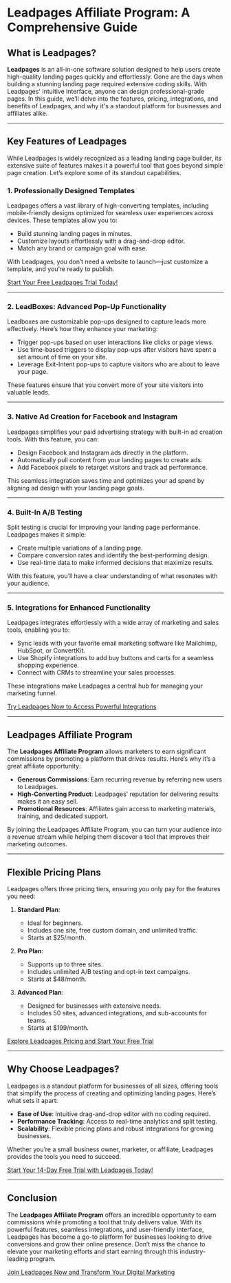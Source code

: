 # **Leadpages Affiliate Program: A Comprehensive Guide**

## **What is Leadpages?**

**Leadpages** is an all-in-one software solution designed to help users create high-quality landing pages quickly and effortlessly. Gone are the days when building a stunning landing page required extensive coding skills. With Leadpages' intuitive interface, anyone can design professional-grade pages. In this guide, we’ll delve into the features, pricing, integrations, and benefits of Leadpages, and why it's a standout platform for businesses and affiliates alike.

---

## **Key Features of Leadpages**

While Leadpages is widely recognized as a leading landing page builder, its extensive suite of features makes it a powerful tool that goes beyond simple page creation. Let’s explore some of its standout capabilities.

### **1. Professionally Designed Templates**

Leadpages offers a vast library of high-converting templates, including mobile-friendly designs optimized for seamless user experiences across devices. These templates allow you to:
- Build stunning landing pages in minutes.
- Customize layouts effortlessly with a drag-and-drop editor.
- Match any brand or campaign goal with ease.

With Leadpages, you don’t need a website to launch—just customize a template, and you’re ready to publish.

[Start Your Free Leadpages Trial Today!](https://bit.ly/LEadPages)

---

### **2. LeadBoxes: Advanced Pop-Up Functionality**

Leadboxes are customizable pop-ups designed to capture leads more effectively. Here’s how they enhance your marketing:
- Trigger pop-ups based on user interactions like clicks or page views.
- Use time-based triggers to display pop-ups after visitors have spent a set amount of time on your site.
- Leverage Exit-Intent pop-ups to capture visitors who are about to leave your page.

These features ensure that you convert more of your site visitors into valuable leads.

---

### **3. Native Ad Creation for Facebook and Instagram**

Leadpages simplifies your paid advertising strategy with built-in ad creation tools. With this feature, you can:
- Design Facebook and Instagram ads directly in the platform.
- Automatically pull content from your landing pages to create ads.
- Add Facebook pixels to retarget visitors and track ad performance.

This seamless integration saves time and optimizes your ad spend by aligning ad design with your landing page goals.

---

### **4. Built-In A/B Testing**

Split testing is crucial for improving your landing page performance. Leadpages makes it simple:
- Create multiple variations of a landing page.
- Compare conversion rates and identify the best-performing design.
- Use real-time data to make informed decisions that maximize results.

With this feature, you’ll have a clear understanding of what resonates with your audience.

---

### **5. Integrations for Enhanced Functionality**

Leadpages integrates effortlessly with a wide array of marketing and sales tools, enabling you to:
- Sync leads with your favorite email marketing software like Mailchimp, HubSpot, or ConvertKit.
- Use Shopify integrations to add buy buttons and carts for a seamless shopping experience.
- Connect with CRMs to streamline your sales processes.

These integrations make Leadpages a central hub for managing your marketing funnel.

[Try Leadpages Now to Access Powerful Integrations](https://bit.ly/LEadPages)

---

## **Leadpages Affiliate Program**

The **Leadpages Affiliate Program** allows marketers to earn significant commissions by promoting a platform that drives results. Here’s why it’s a great affiliate opportunity:
- **Generous Commissions**: Earn recurring revenue by referring new users to Leadpages.
- **High-Converting Product**: Leadpages’ reputation for delivering results makes it an easy sell.
- **Promotional Resources**: Affiliates gain access to marketing materials, training, and dedicated support.

By joining the Leadpages Affiliate Program, you can turn your audience into a revenue stream while helping them discover a tool that improves their marketing outcomes.

---

## **Flexible Pricing Plans**

Leadpages offers three pricing tiers, ensuring you only pay for the features you need:
1. **Standard Plan**:
   - Ideal for beginners.
   - Includes one site, free custom domain, and unlimited traffic.
   - Starts at $25/month.

2. **Pro Plan**:
   - Supports up to three sites.
   - Includes unlimited A/B testing and opt-in text campaigns.
   - Starts at $48/month.

3. **Advanced Plan**:
   - Designed for businesses with extensive needs.
   - Includes 50 sites, advanced integrations, and sub-accounts for teams.
   - Starts at $199/month.

[Explore Leadpages Pricing and Start Your Free Trial](https://bit.ly/LEadPages)

---

## **Why Choose Leadpages?**

Leadpages is a standout platform for businesses of all sizes, offering tools that simplify the process of creating and optimizing landing pages. Here’s what sets it apart:
- **Ease of Use**: Intuitive drag-and-drop editor with no coding required.
- **Performance Tracking**: Access to real-time analytics and split testing.
- **Scalability**: Flexible pricing plans and robust integrations for growing businesses.

Whether you’re a small business owner, marketer, or affiliate, Leadpages provides the tools you need to succeed.

[Start Your 14-Day Free Trial with Leadpages Today!](https://bit.ly/LEadPages)

---

## **Conclusion**

The **Leadpages Affiliate Program** offers an incredible opportunity to earn commissions while promoting a tool that truly delivers value. With its powerful features, seamless integrations, and user-friendly interface, Leadpages has become a go-to platform for businesses looking to drive conversions and grow their online presence. Don’t miss the chance to elevate your marketing efforts and start earning through this industry-leading program.

[Join Leadpages Now and Transform Your Digital Marketing](https://bit.ly/LEadPages)
